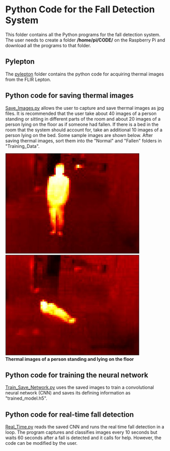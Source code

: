 # Python Code for the Fall Detection System
This folder contains all the Python programs for the fall detection system. The user needs to create a folder **/home/pi/CODE/** on the Raspberry Pi and download all the programs to that folder.

## Pylepton
The [pylepton](https://github.com/vsv04/Fall-Detection-System/tree/master/CODE/pylepton) folder contains the python code for acquiring thermal images from the FLIR Lepton.

## Python code for saving thermal images
[Save_Images.py](https://github.com/vsv04/Fall-Detection-System/blob/master/CODE/Save_Images.py) allows the user to capture and save thermal images as jpg files. It is recommended that the user take about 40 images of a person standing or sitting in different parts of the room and about 20 images of a person lying on the floor as if someone had fallen.  If there is a bed in the room that the system should account for, take an additional 10 images of a person lying on the bed. Some sample images are shown below. After saving thermal images, sort them into the "Normal" and "Fallen" folders in "Training_Data".

![](https://github.com/vsv04/Fall-Detection-System/blob/master/CODE/Images/Standing.jpg)
![](https://github.com/vsv04/Fall-Detection-System/blob/master/CODE/Images/Fallen.jpg)<br/>
**Thermal images of a person standing and lying on the floor**

## Python code for training the neural network
[Train_Save_Network.py](https://github.com/vsv04/Fall-Detection-System/blob/master/CODE/Train_Save_Network.py) uses the saved images to train a convolutional neural network (CNN) and saves its defining information as "trained_model.h5". 

## Python code for real-time fall detection
[Real_Time.py](https://github.com/vsv04/Fall-Detection-System/blob/master/CODE/Real_Time.py) reads the saved CNN and runs the real time fall detection in a loop. The program captures and classifies images every 10 seconds but waits 60 seconds after a fall is detected and it calls for help. However, the code can be modified by the user. 
